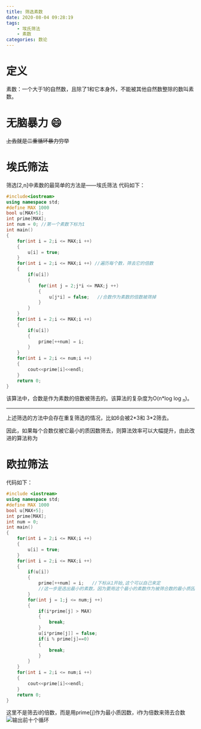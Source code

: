 ```yaml
---
title: 筛选素数
date: 2020-08-04 09:28:19
tags: 
	- 埃氏筛法
	- 素数
categories: 数论
---
```

# 定义
   素数：一个大于1的自然数，且除了1和它本身外，不能被其他自然数整除的数叫素数。

# 无脑暴力 :smile:
   ~~上去就是二重循环暴力穷举~~ 



# 埃氏筛法

   筛选[2,n]中素数的最简单的方法是——埃氏筛法
代码如下：
	

``` cpp
#include<iostream>
using namespace std;
#define MAX 1000
bool u[MAX+5];
int prime[MAX];
int num = 0; //第一个素数下标为1
int main()
{
    for(int i = 2;i <= MAX;i ++)
	{
    	u[i] = true;
	}
	for(int i = 2;i <= MAX;i ++) //遍历每个数，筛去它的倍数
	{
    	if(u[i])
    	{
	    	for(int j = 2;j*i <= MAX;j ++)
			{
	    		u[j*i] = false;   //合数作为素数的倍数被筛掉
    		}
		}
	}
	for(int i = 2;i <= MAX;i ++)
	{
        if(u[i])
        {
            prime[++num] = i;
        }
	}
    for(int i = 2;i <= num;i ++)
    {
        cout<<prime[i]<<endl;
    }
    return 0;
}
```
该算法中，合数是作为素数的倍数被筛去的。该算法的复杂度为O(n*log log <sub>n</sub>)。

---
上述筛选的方法中会存在重复筛选的情况，比如6会被2\*3和 3\*2筛去。

因此，如果每个合数仅被它最小的质因数筛去，则算法效率可以大幅提升，由此改进的算法称为

# 欧拉筛法

代码如下：

```cpp
#include <iostream>
using namespace std;
#define MAX 1000
bool u[MAX+5];
int prime[MAX];
int num = 0;
int main()
{
    for(int i = 2;i <= MAX;i ++)
    {
		u[i] = true;
    }
    for(int i = 2;i <= MAX;i ++)
    {
        if(u[i])
        {	
            prime[++num] = i;   //下标从1开始,这个可以自己来定
            //这一步是选出最小的素数，因为要用这个最小的素数作为被筛合数的最小质因数去筛去合数，上面那个普通的算法中我们也可以这样写。
        }
        for(int j = 1;j <= num;j ++)
        {
            if(i*prime[j] > MAX)
            {
                break;
            }
            u[i*prime[j]] = false;
            if(i % prime[j]==0)
            {
                break;
            }
        }
    }
    for(int i = 2;i <= num;i ++)
    {
        cout<<prime[i]<<endl;
    }
    return 0;
}
```
这里不是筛去i的倍数，而是用prime[j]作为最小质因数，i作为倍数来筛去合数
![输出前十个循环](https://i.loli.net/2020/08/04/ThCr1Kq4SPZwFet.png)